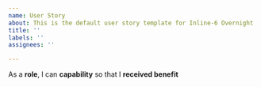 ```yaml
---
name: User Story
about: This is the default user story template for Inline-6 Overnight
title: ''
labels: ''
assignees: ''

---
```


As a **role**, I can **capability** so that I **received benefit**
